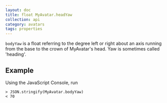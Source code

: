 ```yaml
---
layout: doc
title: float MyAvatar.headYaw
collection: api
category: avatars
tags: properties
---
```


`bodyYaw` is a float referring to the degree left or right about an axis running from the base to the crown of MyAvatar's head. Yaw is sometimes called 'heading'.

## Example

Using the JavaScript Console, run 

```
> JSON.stringify(MyAvatar.bodyYaw)
< 70
```